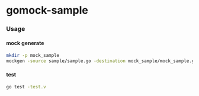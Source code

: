 # gomock-sample

### Usage

#### mock generate
```sh
mkdir -p mock_sample
mockgen -source sample/sample.go -destination mock_sample/mock_sample.go
```

#### test
```sh
go test -test.v
```

